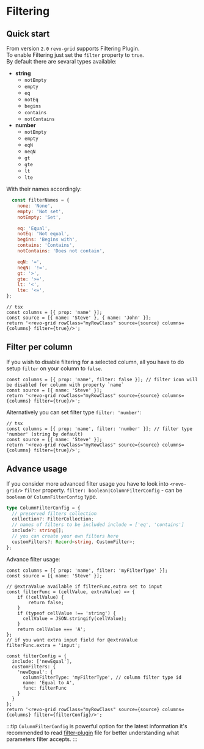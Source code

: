 # Filtering

## Quick start

From version `2.0` `revo-grid` supports Filtering Plugin.
<br>To enable Filtering just set the `filter` property to `true`.
<br>By default there are sevaral types available:

- <b>string</b> 
  - `notEmpty`
  - `empty`
  - `eq`
  - `notEq`
  - `begins`
  - `contains`
  - `notContains`
- <b>number</b>
  - `notEmpty`
  - `empty`
  - `eqN`
  - `neqN`
  - `gt`
  - `gte`
  - `lt`
  - `lte`

With their names accordingly:

  ```js
    const filterNames = {
      none: 'None',
      empty: 'Not set',
      notEmpty: 'Set',

      eq: 'Equal',
      notEq: 'Not equal',
      begins: 'Begins with',
      contains: 'Contains',
      notContains: 'Does not contain',

      eqN: '=',
      neqN: '!=',
      gt: '>',
      gte: '>=',
      lt: '<',
      lte: '<=',
  };
  ```



```tsx
// tsx
const columns = [{ prop: 'name' }];
const source = [{ name: 'Steve' }, { name: 'John' }];
return '<revo-grid rowClass="myRowClass" source={source} columns={columns} filter={true}/>';
```


## Filter per column

If you wish to disable filtering for a selected column, all you have to do setup  `filter` on your column to `false`.

```tsx
const columns = [{ prop: 'name', filter: false }]; // filter icon will be disabled for column with property `name`
const source = [{ name: 'Steve' }];
return '<revo-grid rowClass="myRowClass" source={source} columns={columns} filter={true}/>';
```

Alternatively you can set filter type `filter: 'number'`:
```tsx
// tsx
const columns = [{ prop: 'name', filter: 'number' }]; // filter type 'number' (string by default)
const source = [{ name: 'Steve' }];
return '<revo-grid rowClass="myRowClass" source={source} columns={columns} filter={true}/>';
```


## Advance usage

If you consider more advanced filter usage you have to look into `<revo-grid/>` `filter` property.
`filter: boolean|ColumnFilterConfig` - can be `boolean` or `ColumnFilterConfig` type.

```ts
type ColumnFilterConfig = {
  // preserved filters collection
  collection?: FilterCollection;
  // names of filters to be included include = ['eq', 'contains']
  include?: string[];
  // you can create your own filters here
  customFilters?: Record<string, CustomFilter>;
};

```


Advance filter usage:
```tsx
const columns = [{ prop: 'name', filter: 'myFilterType' }];
const source = [{ name: 'Steve' }];

// @extraValue available if filterFunc.extra set to input
const filterFunc = (cellValue, extraValue) => {
    if (!cellValue) {
        return false;
    }
    if (typeof cellValue !== 'string') {
      cellValue = JSON.stringify(cellValue);
    }
    return cellValue === 'A';
};
// if you want extra input field for @extraValue
filterFunc.extra = 'input';

const filterConfig = {
  include: ['newEqual'],
  customFilters: {
    'newEqual': {
      columnFilterType: 'myFilterType', // column filter type id
      name: 'Equal to A',
      func: filterFunc
    }
  }
};
return '<revo-grid rowClass="myRowClass" source={source} columns={columns} filter={filterConfig}/>';
```


:::tip
`ColumnFilterConfig` is powerful option for the latest information it's recommended to read [filter-plugin](https://github.com/revolist/revogrid/blob/master/src/plugins/filter/filter.plugin.tsx) file for better understanding what parameters filter accepts.
:::
